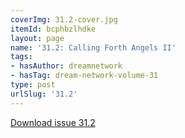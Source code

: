 ```yaml
---
coverImg: 31.2-cover.jpg
itemId: bcphbzlhdke
layout: page
name: '31.2: Calling Forth Angels II'
tags:
- hasAuthor: dreamnetwork
- hasTag: dream-network-volume-31
type: post
urlSlug: '31.2'
---
```

<a href="../files/pdfs/Volume_31/31.2_angels_II.pdf" download="">Download issue 31.2</a>